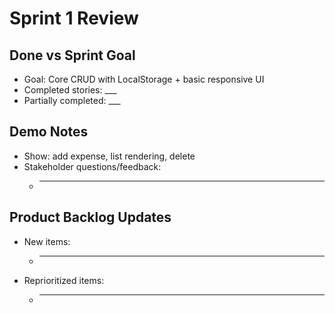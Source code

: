 # Sprint 1 Review

## Done vs Sprint Goal
- Goal: Core CRUD with LocalStorage + basic responsive UI
- Completed stories: ___
- Partially completed: ___

## Demo Notes
- Show: add expense, list rendering, delete
- Stakeholder questions/feedback:
  - ___

## Product Backlog Updates
- New items:
  - ___
- Reprioritized items:
  - ___
